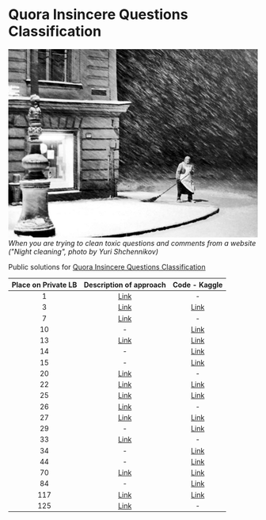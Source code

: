 # Quora Insincere Questions Classification

![alt text](pic.jpeg)
*When you are trying to clean toxic questions and comments from a website ("Night cleaning", photo by Yuri Shchennikov)*

Public solutions for [Quora Insincere Questions Classification](https://www.kaggle.com/c/quora-insincere-questions-classification)

| Place on Private LB | Description of approach | Code - Kaggle |
| :-------------: | :-------------: | :-------------: |
| 1  | [Link](https://www.kaggle.com/c/quora-insincere-questions-classification/discussion/80568)  | -  | 
| 3  | [Link](https://www.kaggle.com/c/quora-insincere-questions-classification/discussion/80495)  | [Link](https://www.kaggle.com/wowfattie/3rd-place)  | 
| 7  | [Link](https://www.kaggle.com/c/quora-insincere-questions-classification/discussion/80561)  | -  | 
| 10 | - | [Link](https://www.kaggle.com/tks0123456789/pme-ema-6-x-8-pochs)  | 
| 13 | [Link](https://www.kaggle.com/c/quora-insincere-questions-classification/discussion/80499)  | [Link](https://www.kaggle.com/canming/ensemble-mean-iii-64-36)  | 
| 14  | - | [Link](https://www.kaggle.com/mchahhou/fork-of-quora-lb-no-cv-2)  | 
| 15  | -  | [Link](https://www.kaggle.com/xiaobai1123q/15th-place-solution) | 
| 20 | [Link](https://www.kaggle.com/c/quora-insincere-questions-classification/discussion/80527)  | -  | 
| 22  | [Link](https://www.kaggle.com/c/quora-insincere-questions-classification/discussion/80514)  | [Link](https://www.kaggle.com/ryches/22nd-place-solution-6-models-pos-tagging)  |
| 25  | [Link](https://www.kaggle.com/c/quora-insincere-questions-classification/discussion/80542)  | [Link](https://www.kaggle.com/springmanndaniel/25th-place-solution?scriptVersionId=10255060)  | 
| 26  | [Link](https://www.kaggle.com/c/quora-insincere-questions-classification/discussion/80544)  | -  | 
| 27 | [Link](https://www.kaggle.com/c/quora-insincere-questions-classification/discussion/80494)  | [Link](https://www.kaggle.com/dicksonchin93/kfold-tfidf-trial) |
| 29  | - | [Link](https://www.kaggle.com/luudactam/final-sub)  | 
| 33  | [Link](https://www.kaggle.com/c/quora-insincere-questions-classification/discussion/80577)  | -  |
| 34  | - | [Link](https://www.kaggle.com/blacksix/quora-34th-place-bilstm-gru-single-model)  | 
| 44  | -  | [Link](https://www.kaggle.com/mschumacher/44th-place-add-all-the-randomness)  | 
| 70  | [Link](https://www.kaggle.com/c/quora-insincere-questions-classification/discussion/80507)  | [Link](https://www.kaggle.com/leighplt/glove-wiki-gnews-full-set?scriptVersionId=10248742)  | 
| 84 | - | [Link](https://www.kaggle.com/yakolle/quora2-tnn-8)  | 
| 117  | [Link](https://www.kaggle.com/c/quora-insincere-questions-classification/discussion/80509)  | [Link](https://www.kaggle.com/s4sarath/0-7-in-4000-seconds)  |  
| 125 | [Link](https://www.kaggle.com/c/quora-insincere-questions-classification/discussion/80664) | - | 

